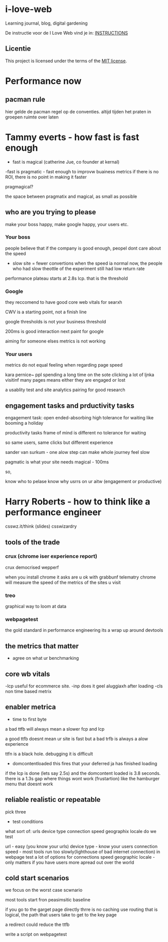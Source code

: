 # i-love-web

Learning journal, blog, digital gardening

De instructie voor de I Love Web vind je in: [INSTRUCTIONS](https://github.com/fdnd-task/i-love-web/blob/main/docs/INSTRUCTIONS.md)


## Licentie

This project is licensed under the terms of the [MIT license](./LICENSE).


# Performance now

## pacman rule

hier gelde de pacman regel op de conventies.
altijd tijden het praten in groepen ruimte over laten


# Tammy everts - how fast is fast enough

- fast is magical (catherine Jue, co founder at kernal)

-fast is pragmatic - fast enough to improvw buainess metrics
if there is no ROI, there is no point in making it faster

pragmagical?

the space between pragmatix and magical, as small as possible

## who are you trying to please

make your boss happy, make google happy, your users etc.

### Your boss

people believe that if the company is good enough, peopel dont care about the speed

- slow site = fewer convertions
when the speed ia normal now, the people who had slow theottle of the experiment still had low return rate

performance plateau starts at 2.8s lcp. that is the threshold

### Google

they reccomend to have good core web vitals for searxh

CWV is a starting point, not a finish line

google thresholds is not your business threshold

200ms is good interaction next paint for google

aiming for someone elses metrics is not working

### Your users

metrics do not equal feeling when regarding page speed


kara pernice~ ppl spending a long time on the sote clicking a lot of ljnka visitinf many pages means 
either they are engaged or lost

a usablity test and site analytics pairing for good research

## engagement tasks and prductivity tasks

engagement task:
open ended-absorbing
high tolerance for waiting
like booming a holiday

productivity tasks
frame of mind is different
no tolerance for waiting

so same users, same clicks but different experience

sander van surkum - one alow step can make whole journey feel slow

pagmatic is what your site needs
magical - 100ms

so,

know who to pelase
know why usrrs on ur aitw (engagement or productive)

# Harry Roberts - how to think like a performance engineer
csswz.it/think (slides)
csswizardry

## tools of the trade

### crux (chrome iser experience report)

crux democrised wepperf

when you install chrome it asks are u ok with grabbunf telematry
chrome will measure the speed of the metrics of the sites u visit

### treo

graphical way to loom at data

### webpagetest

the gold standard in performance engineering
its a wrap up around devtools

## the metrics that matter

- agree on what ur benchmarking


## core wb vitals

-lcp
 useful for ecommerce site. 
-inp
does it geel aluggiaxh after loading
-cls
non time based metrix

## enabler metrica

- time to first byte

a bad ttfb will always mean a slower fcp and lcp

a good ttfb doesnt mean ur site is fast but a bad trfb is always a alow experience

ttfn is a black hole. debugging it is difficult

- domcontentloaded
this fires that your deferred ja has finished loading

if the lcp is done (lets say 2.5s) and the domcontent loaded is 3.8 seconds. there is a 1.3s gap where things wont work (frustartion) like the hamburger menu that doesnt work

## reliable realistic or repeatable

pick three

- test conditions

what sort of:
urls
device type
connection speed
geographix locale
do we test

url - easy (you know your urls)
device type - know your users
connection speed - most tools run too slowly(lighthouse of bad internet connection)
in webpage test a lot of options for connections speed
geographic locale - only matters if you have users more apread out over the world


## cold start scenarios

we focus on the worst case scwnario

most tools start fron peasimsitic baseline

if you go to the garget page directly thrre is no caching
use routing that is logical, the path that users take to get to the key page

a redirect could reduce the ttfb

write a script on webpagetest


